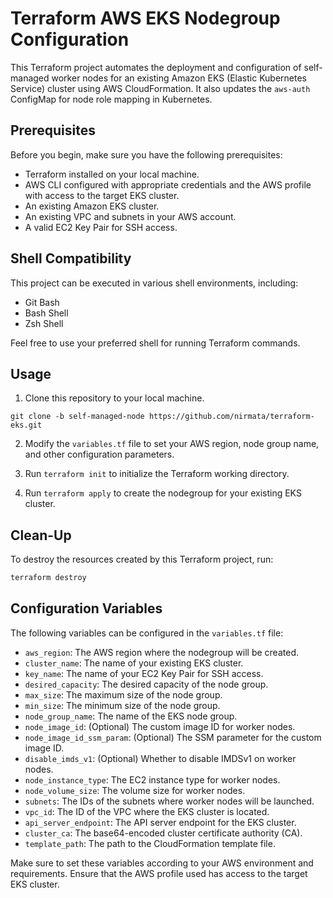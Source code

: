 # Terraform AWS EKS Nodegroup Configuration

This Terraform project automates the deployment and configuration of self-managed worker nodes for an existing Amazon EKS (Elastic Kubernetes Service) cluster using AWS CloudFormation. It also updates the `aws-auth` ConfigMap for node role mapping in Kubernetes.

## Prerequisites

Before you begin, make sure you have the following prerequisites:

- Terraform installed on your local machine.
- AWS CLI configured with appropriate credentials and the AWS profile with access to the target EKS cluster.
- An existing Amazon EKS cluster.
- An existing VPC and subnets in your AWS account.
- A valid EC2 Key Pair for SSH access.

## Shell Compatibility

This project can be executed in various shell environments, including:
- Git Bash
- Bash Shell
- Zsh Shell

Feel free to use your preferred shell for running Terraform commands.

## Usage

1. Clone this repository to your local machine.

`git clone -b self-managed-node https://github.com/nirmata/terraform-eks.git`

2. Modify the `variables.tf` file to set your AWS region, node group name, and other configuration parameters. 

3. Run `terraform init` to initialize the Terraform working directory.

4. Run `terraform apply` to create the nodegroup for your existing EKS cluster.

## Clean-Up

To destroy the resources created by this Terraform project, run:

```sh
terraform destroy
```

## Configuration Variables

The following variables can be configured in the `variables.tf` file:

- `aws_region`: The AWS region where the nodegroup will be created.
- `cluster_name`: The name of your existing EKS cluster.
- `key_name`: The name of your EC2 Key Pair for SSH access.
- `desired_capacity`: The desired capacity of the node group.
- `max_size`: The maximum size of the node group.
- `min_size`: The minimum size of the node group.
- `node_group_name`: The name of the EKS node group.
- `node_image_id`: (Optional) The custom image ID for worker nodes.
- `node_image_id_ssm_param`: (Optional) The SSM parameter for the custom image ID.
- `disable_imds_v1`: (Optional) Whether to disable IMDSv1 on worker nodes.
- `node_instance_type`: The EC2 instance type for worker nodes.
- `node_volume_size`: The volume size for worker nodes.
- `subnets`: The IDs of the subnets where worker nodes will be launched.
- `vpc_id`: The ID of the VPC where the EKS cluster is located.
- `api_server_endpoint`: The API server endpoint for the EKS cluster.
- `cluster_ca`: The base64-encoded cluster certificate authority (CA).
- `template_path`: The path to the CloudFormation template file.

Make sure to set these variables according to your AWS environment and requirements. Ensure that the AWS profile used has access to the target EKS cluster.
```

